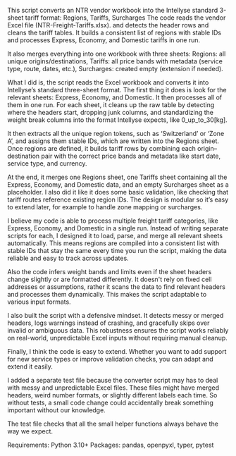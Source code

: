 This script converts an NTR vendor workbook into the Intellyse standard 3-sheet tariff format: Regions, Tariffs, Surcharges
The code reads the vendor Excel file (NTR-Freight-Tariffs.xlsx). and detects the header rows and cleans the tariff tables.
It builds a consistent list of regions with stable IDs and processes Express, Economy, and Domestic tariffs in one run.

It also merges everything into one workbook with three sheets:
Regions: all unique origins/destinations, Tariffs: all price bands with metadata (service type, route, dates, etc.), Surcharges: created empty (extension if needed).


What I did is, the script reads the Excel workbook and converts it into Intellyse’s standard three-sheet format. The first thing it does is look for the relevant sheets: Express, Economy, and Domestic. It then processes all of them in one run. For each sheet, it cleans up the raw table by detecting where the headers start, dropping junk columns, and standardizing the weight break columns into the format Intellyse expects, like 0_up_to_30[kg].

It then extracts all the unique region tokens, such as ‘Switzerland’ or ‘Zone A’, and assigns them stable IDs, which are written into the Regions sheet. Once regions are defined, it builds tariff rows by combining each origin–destination pair with the correct price bands and metadata like start date, service type, and currency.

At the end, it merges one Regions sheet, one Tariffs sheet containing all the Express, Economy, and Domestic data, and an empty Surcharges sheet as a placeholder. I also did it like it does some basic validation, like checking that tariff routes reference existing region IDs. The design is modular so it’s easy to extend later, for example to handle zone mapping or surcharges.

I believe my code is able to process multiple freight tariff categories, like Express, Economy, and Domestic in a single run. Instead of writing separate scripts for each, I designed it to load, parse, and merge all relevant sheets automatically. This means regions are compiled into a consistent list with stable IDs that stay the same every time you run the script, making the data reliable and easy to track across updates.

Also the code infers weight bands and limits even if the sheet headers change slightly or are formatted differently. It doesn't rely on fixed cell addresses or assumptions, rather it scans the data to find relevant headers and processes them dynamically. This makes the script adaptable to various input formats.

I also built the script with a defensive mindset. It detects messy or merged headers, logs warnings instead of crashing, and gracefully skips over invalid or ambiguous data. This robustness ensures the script works reliably on real-world, unpredictable Excel inputs without requiring manual cleanup.

Finally, I think the code is easy to extend. Whether you want to add support for new service types or improve validation checks, you can adapt and extend it easily.

I added a separate test file because the converter script may has to deal with messy and unpredictable Excel files. These files might have merged headers, weird number formats, or slightly different labels each time. So without tests, a small code change could accidentally break something important without our knowledge. 

The test file checks that all the small helper functions always behave the way we expect.

Requirements: Python 3.10+
Packages: pandas, openpyxl, typer, pytest